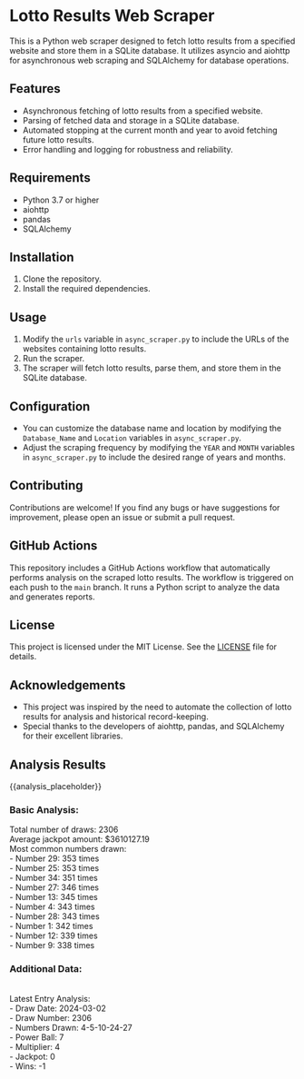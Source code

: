 # Lotto Results Web Scraper

This is a Python web scraper designed to fetch lotto results from a specified website and store them in a SQLite database. It utilizes asyncio and aiohttp for asynchronous web scraping and SQLAlchemy for database operations.

## Features

- Asynchronous fetching of lotto results from a specified website.
- Parsing of fetched data and storage in a SQLite database.
- Automated stopping at the current month and year to avoid fetching future lotto results.
- Error handling and logging for robustness and reliability.

## Requirements


- Python 3.7 or higher
- aiohttp
- pandas
- SQLAlchemy

## Installation

1. Clone the repository.
2. Install the required dependencies.

## Usage

1. Modify the `urls` variable in `async_scraper.py` to include the URLs of the websites containing lotto results.
2. Run the scraper.
3. The scraper will fetch lotto results, parse them, and store them in the SQLite database.

## Configuration

- You can customize the database name and location by modifying the `Database_Name` and `Location` variables in `async_scraper.py`.
- Adjust the scraping frequency by modifying the `YEAR` and `MONTH` variables in `async_scraper.py` to include the desired range of years and months.

## Contributing

Contributions are welcome! If you find any bugs or have suggestions for improvement, please open an issue or submit a pull request.

## GitHub Actions

This repository includes a GitHub Actions workflow that automatically performs analysis on the scraped lotto results. The workflow is triggered on each push to the `main` branch. It runs a Python script to analyze the data and generates reports.

## License

This project is licensed under the MIT License. See the [LICENSE](LICENSE) file for details.

## Acknowledgements

- This project was inspired by the need to automate the collection of lotto results for analysis and historical record-keeping.
- Special thanks to the developers of aiohttp, pandas, and SQLAlchemy for their excellent libraries.


## Analysis Results

<!--START_SECTION:analysis-->
{{analysis_placeholder}}
<h3>Basic Analysis:</h3>
Total number of draws: 2306<br>Average jackpot amount: $3610127.19<br>Most common numbers drawn:<br>- Number 29: 353 times<br>- Number 25: 353 times<br>- Number 34: 351 times<br>- Number 27: 346 times<br>- Number 13: 345 times<br>- Number 4: 343 times<br>- Number 28: 343 times<br>- Number 1: 342 times<br>- Number 12: 339 times<br>- Number 9: 338 times<br>
<h3>Additional Data:</h3>
<br>Latest Entry Analysis:<br>- Draw Date: 2024-03-02<br>- Draw Number: 2306<br>- Numbers Drawn: 4-5-10-24-27<br>- Power Ball: 7<br>- Multiplier: 4<br>- Jackpot: 0<br>- Wins: -1<br>
